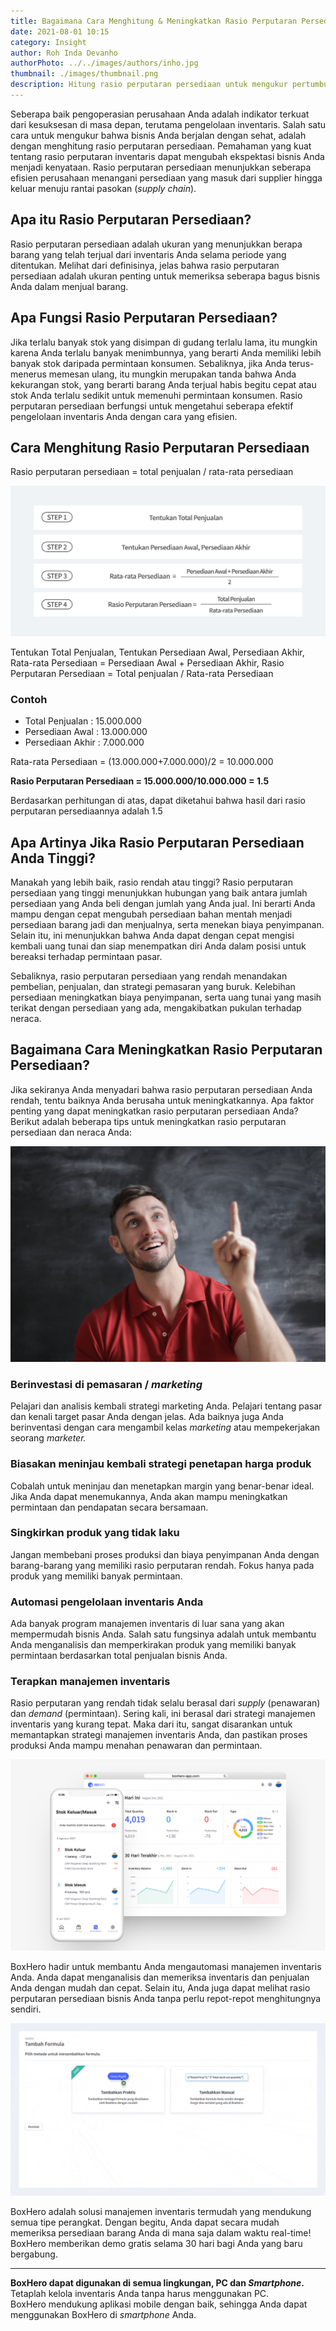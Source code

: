 ```yaml
---
title: Bagaimana Cara Menghitung & Meningkatkan Rasio Perputaran Persediaan?
date: 2021-08-01 10:15
category: Insight
author: Roh Inda Devanho
authorPhoto: ../../images/authors/inho.jpg
thumbnail: ./images/thumbnail.png
description: Hitung rasio perputaran persediaan untuk mengukur pertumbuhan bisnis Anda.
---
```


Seberapa baik pengoperasian perusahaan Anda adalah indikator terkuat dari kesuksesan di masa depan, terutama pengelolaan inventaris. Salah satu cara untuk mengukur bahwa bisnis Anda berjalan dengan sehat, adalah dengan menghitung rasio perputaran persediaan. Pemahaman yang kuat tentang rasio perputaran inventaris dapat mengubah ekspektasi bisnis Anda menjadi kenyataan. Rasio perputaran persediaan menunjukkan seberapa efisien perusahaan menangani persediaan yang masuk dari supplier hingga keluar menuju rantai pasokan (_supply chain_).

## Apa itu Rasio Perputaran Persediaan?

Rasio perputaran persediaan adalah ukuran yang menunjukkan berapa barang yang telah terjual dari inventaris Anda selama periode yang ditentukan. Melihat dari definisinya, jelas bahwa rasio perputaran persediaan adalah ukuran penting untuk memeriksa seberapa bagus bisnis Anda dalam menjual barang.

## Apa Fungsi Rasio Perputaran Persediaan?

Jika terlalu banyak stok yang disimpan di gudang terlalu lama, itu mungkin karena Anda terlalu banyak menimbunnya, yang berarti Anda memiliki lebih banyak stok daripada permintaan konsumen. Sebaliknya, jika Anda terus-menerus memesan ulang, itu mungkin merupakan tanda bahwa Anda kekurangan stok, yang berarti barang Anda terjual habis begitu cepat atau stok Anda terlalu sedikit untuk memenuhi permintaan konsumen. Rasio perputaran persediaan berfungsi untuk mengetahui seberapa efektif pengelolaan inventaris Anda dengan cara yang efisien.

## Cara Menghitung Rasio Perputaran Persediaan

<tip-box>

Rasio perputaran persediaan = total penjualan / rata-rata persediaan

</tip-box>

![Formula rasio perputaran persediaan](./images/1.png)

<invisible>
Tentukan Total Penjualan, Tentukan Persediaan Awal, Persediaan Akhir, Rata-rata Persediaan = Persediaan Awal + Persediaan Akhir, Rasio Perputaran Persediaan = Total penjualan / Rata-rata Persediaan
</invisible>

### Contoh

- Total Penjualan : 15.000.000
- Persediaan Awal : 13.000.000
- Persediaan Akhir : 7.000.000

Rata-rata Persediaan = (13.000.000+7.000.000)/2 = 10.000.000

**Rasio Perputaran Persediaan = 15.000.000/10.000.000 = 1.5**

Berdasarkan perhitungan di atas, dapat diketahui bahwa hasil dari rasio perputaran
persediaannya adalah 1.5

## Apa Artinya Jika Rasio Perputaran Persediaan Anda Tinggi?

Manakah yang lebih baik, rasio rendah atau tinggi? Rasio perputaran persediaan yang tinggi menunjukkan hubungan yang baik antara jumlah persediaan yang Anda beli dengan jumlah yang Anda jual. Ini berarti Anda mampu dengan cepat mengubah persediaan bahan mentah menjadi persediaan barang jadi dan menjualnya, serta menekan biaya penyimpanan. Selain itu, ini menunjukkan bahwa Anda dapat dengan cepat mengisi kembali uang tunai dan siap menempatkan diri Anda dalam posisi untuk bereaksi terhadap permintaan pasar.

Sebaliknya, rasio perputaran persediaan yang rendah menandakan pembelian, penjualan, dan strategi pemasaran yang buruk. Kelebihan persediaan meningkatkan biaya penyimpanan, serta uang tunai yang masih terikat dengan persediaan yang ada, mengakibatkan pukulan terhadap neraca.

## Bagaimana Cara Meningkatkan Rasio Perputaran Persediaan?

Jika sekiranya Anda menyadari bahwa rasio perputaran persediaan Anda rendah, tentu baiknya Anda berusaha untuk meningkatkannya. Apa faktor penting yang dapat meningkatkan rasio perputaran persediaan Anda? Berikut adalah beberapa tips untuk meningkatkan rasio perputaran persediaan dan neraca Anda:

![Tingkatkan rasio perputaran](./images/2.png)

### Berinvestasi di pemasaran / _marketing_

Pelajari dan analisis kembali strategi marketing Anda. Pelajari tentang pasar dan kenali target pasar Anda dengan jelas. Ada baiknya juga Anda berinventasi dengan cara mengambil kelas _marketing_ atau mempekerjakan seorang _marketer._

### Biasakan meninjau kembali strategi penetapan harga produk

Cobalah untuk meninjau dan menetapkan margin yang benar-benar ideal. Jika Anda dapat menemukannya, Anda akan mampu meningkatkan permintaan dan pendapatan secara bersamaan.

### Singkirkan produk yang tidak laku

Jangan membebani proses produksi dan biaya penyimpanan Anda dengan barang-barang yang memiliki rasio perputaran rendah. Fokus hanya pada produk yang memiliki banyak permintaan.

### Automasi pengelolaan inventaris Anda

Ada banyak program manajemen inventaris di luar sana yang akan mempermudah bisnis Anda. Salah satu fungsinya adalah untuk membantu Anda menganalisis dan memperkirakan produk yang memiliki banyak permintaan berdasarkan total penjualan bisnis Anda.

### Terapkan manajemen inventaris

Rasio perputaran yang rendah tidak selalu berasal dari _supply_ (penawaran) dan _demand_ (permintaan). Sering kali, ini berasal dari strategi <internal-link to="/">manajemen inventaris</internal-link> yang kurang tepat. Maka dari itu, sangat disarankan untuk memantapkan strategi manajemen inventaris Anda, dan pastikan proses produksi Anda mampu menahan penawaran dan permintaan.

![Fitur dashboard BoxHero](./images/3.png)

<internal-link to="/">BoxHero</internal-link> hadir untuk membantu Anda mengautomasi manajemen inventaris Anda. Anda dapat menganalisis dan memeriksa inventaris dan penjualan Anda dengan mudah dan cepat. Selain itu, Anda juga dapat melihat rasio perputaran persediaan bisnis Anda tanpa perlu repot-repot menghitungnya sendiri.

![Fitur analisis rasio perputaran persediaan BoxHero](./images/4.1.gif)

<internal-link to="/">BoxHero</internal-link> adalah solusi manajemen inventaris termudah yang mendukung semua tipe perangkat. Dengan begitu, Anda dapat secara mudah memeriksa persediaan barang Anda di mana saja dalam waktu real-time! BoxHero memberikan demo gratis selama 30 hari bagi Anda yang baru bergabung.

---

<tip-box>

**BoxHero dapat digunakan di semua lingkungan, PC dan _Smartphone_.**<br/>
Tetaplah kelola inventaris Anda tanpa harus menggunakan PC.<br/>
BoxHero mendukung aplikasi mobile dengan baik, sehingga Anda dapat menggunakan BoxHero di _smartphone_ Anda.

</tip-box>
